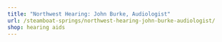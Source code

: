 ```yaml
---
title: "Northwest Hearing: John Burke, Audiologist"
url: /steamboat-springs/northwest-hearing-john-burke-audiologist/
shop: hearing aids
---
```

